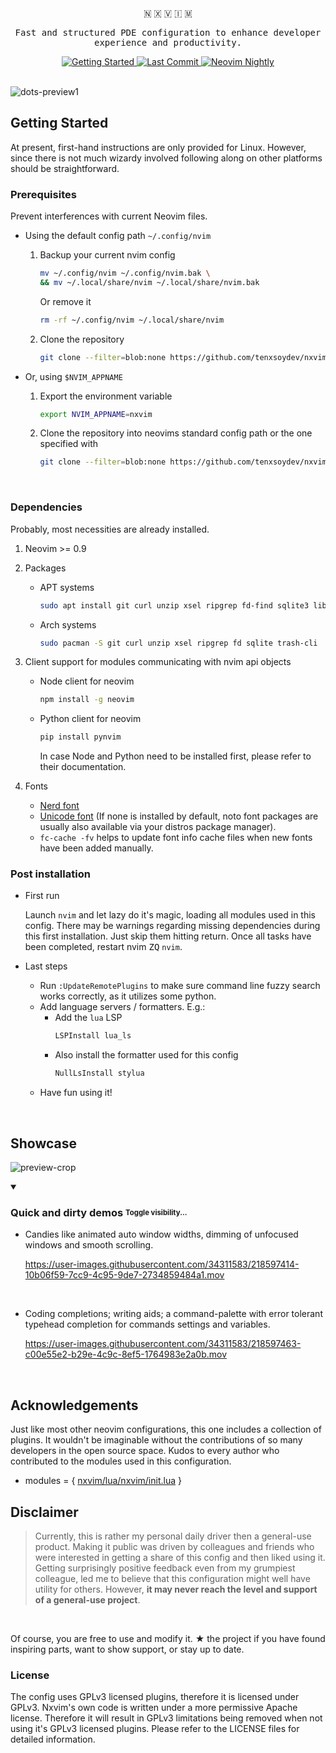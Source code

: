 <br />
<div align="center">
  <p>🇳 🇽 🇻 🇮 🇲</p>
  <p><samp>Fast and structured PDE configuration to enhance developer experience and productivity.</samp></p>
  <div>
    <a href="https://github.com/tenxsoydev/nxvim#getting-started">
      <img
        alt="Getting Started"
        src="https://img.shields.io/badge/%20Getting%20Started-%20.svg?&style=for-the-badge&logo=ApacheRocketMQ&color=7A88CF&logoColor=C0CAF5&labelColor=414868"
      />
    </a>
    <!-- <a href="https://github.com/tenxsoydev/nxvim/blob/main/LICENSE-GPL"> -->
    <!--   <img src="https://img.shields.io/github/license/tenxsoydev/nxvim?style=for-the-badge&amp&logo=GNU&label=License&color=FFB86C&labelColor=343746" alt="License"> -->
    <!-- </a> -->
    <a href="https://github.com/tenxsoydev/nxvim/pulse">
      <img
        alt="Last Commit"
        src="https://img.shields.io/github/last-commit/tenxsoydev/nxvim?style=for-the-badge&logo=github&color=6183bb&logoColor=c0caf5&labelColor=414868"
      />
    </a>
    <a href="https://github.com/neovim/neovim">
      <img
        alt="Neovim Nightly"
        src="https://img.shields.io/badge/Neovim-nightly-%20.svg?style=for-the-badge&color=BB9AF7&logo=Neovim&logoColor=C0CAF5&labelColor=414868"
      />
    </a>
  </div>
</div>

<br>

![dots-preview1](https://user-images.githubusercontent.com/34311583/232096580-60a1f07f-9bff-4925-9327-9413c752ea6f.png)

## Getting Started

At present, first-hand instructions are only provided for Linux.
However, since there is not much wizardy involved following along on other platforms should be straightforward.

### Prerequisites

Prevent interferences with current Neovim files.

- Using the default config path `~/.config/nvim`

  1. Backup your current nvim config

     ```sh
     mv ~/.config/nvim ~/.config/nvim.bak \
     && mv ~/.local/share/nvim ~/.local/share/nvim.bak
     ```

     Or remove it

     ```sh
     rm -rf ~/.config/nvim ~/.local/share/nvim
     ```

  1. Clone the repository
     ```sh
     git clone --filter=blob:none https://github.com/tenxsoydev/nxvim.git ~/.config/nvim
     ```

- Or, using `$NVIM_APPNAME`

  1. Export the environment variable

     ```sh
     export NVIM_APPNAME=nxvim
     ```

  2. Clone the repository into neovims standard config path or the one specified with

     ```sh
     git clone --filter=blob:none https://github.com/tenxsoydev/nxvim.git ~/.config/$NVIM_APPNAME
     ```

<br>

### Dependencies

Probably, most necessities are already installed.

1. Neovim >= 0.9
2. Packages

   - APT systems

     ```sh
     sudo apt install git curl unzip xsel ripgrep fd-find sqlite3 libsqlite3-dev trash-cli
     ```

   - Arch systems

     ```sh
     sudo pacman -S git curl unzip xsel ripgrep fd sqlite trash-cli
     ```

3. Client support for modules communicating with nvim api objects

   - Node client for neovim

     ```sh
     npm install -g neovim
     ```

   - Python client for neovim

     ```sh
     pip install pynvim
     ```

     In case Node and Python need to be installed first, please refer to their documentation.

4. Fonts
   - [Nerd font][20]
   - [Unicode font][30] (If none is installed by default, noto font packages are usually also available via your distros package manager).
   - `fc-cache -fv` helps to update font info cache files when new fonts have been added manually.

### Post installation

- First run

  Launch `nvim` and let lazy do it's magic, loading all modules used in this config.
  There may be warnings regarding missing dependencies during this first installation. Just skip them hitting return.
  Once all tasks have been completed, restart nvim <kbd>ZQ</kbd> `nvim`.

- Last steps
  - Run `:UpdateRemotePlugins` to make sure command line fuzzy search works correctly, as it utilizes some python.
  - Add language servers / formatters. E.g.:
    - Add the `lua` LSP
      ```sh
      LSPInstall lua_ls
      ```
    - Also install the formatter used for this config
      ```sh
      NullLsInstall stylua
      ```
  - Have fun using it!

<br>

## Showcase

![preview-crop](https://user-images.githubusercontent.com/34311583/232096844-7d95ac69-e7de-4921-ad94-8f94dea6ac5a.png)

<details open><summary><h3>Quick and dirty demos <sub><sup>Toggle visibility...</sup></sub></h3></summary>

- Candies like animated auto window widths, dimming of unfocused windows and smooth scrolling.

  https://user-images.githubusercontent.com/34311583/218597414-10b06f59-7cc9-4c95-9de7-2734859484a1.mov

<br>

- Coding completions; writing aids; a command-palette with error tolerant typehead completion for commands settings and variables.

  https://user-images.githubusercontent.com/34311583/218597463-c00e55e2-b29e-4c9c-8ef5-1764983e2a0b.mov

<br>
</details>

## Acknowledgements

Just like most other neovim configurations, this one includes a collection of plugins. It wouldn't be imaginable without the contributions of so many developers in the open source space. Kudos to every author who contributed to the modules used in this configuration.

- modules = { [nxvim/lua/nxvim/init.lua][70] }

## Disclaimer

> Currently, this is rather my personal daily driver then a general-use product. Making it public was driven by colleagues and friends who were interested in getting a share of this config and then liked using it. Getting surprisingly positive feedback even from my grumpiest colleague, led me to believe that this configuration might well have utility for others. However, **it may never reach the level and support of a general-use project**.

<br>

Of course, you are free to use and modify it. ★ the project if you have found inspiring parts, want to show support, or stay up to date.

### License

The config uses GPLv3 licensed plugins, therefore it is licensed under GPLv3.
Nxvim's own code is written under a more permissive Apache license. Therefore it
will result in GPLv3 limitations being removed when not using it's GPLv3 licensed plugins.
Please refer to the LICENSE files for detailed information.

[10]: https://github.com/MordechaiHadad/bob
[20]: https://github.com/ryanoasis/nerd-fonts/#patched-fonts
[30]: https://github.com/googlefonts/noto-emoji
[40]: https://github.com/kovidgoyal/kitty
[50]: https://github.com/tobealive/dots/tree/tooltime/.config/kitty
[60]: https://github.com/neovide/neovide/
[70]: https://github.com/tenxsoydev/nxvim/blob/main/lua/nxvim/init.lua#L15
